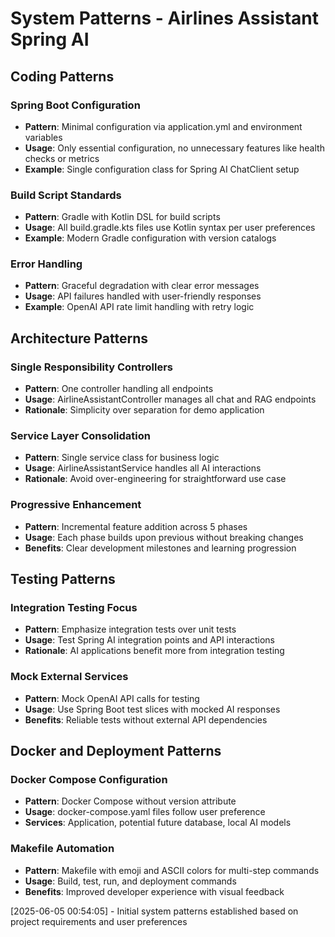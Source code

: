 # System Patterns - Airlines Assistant Spring AI

## Coding Patterns

### Spring Boot Configuration
- **Pattern**: Minimal configuration via application.yml and environment variables
- **Usage**: Only essential configuration, no unnecessary features like health checks or metrics
- **Example**: Single configuration class for Spring AI ChatClient setup

### Build Script Standards
- **Pattern**: Gradle with Kotlin DSL for build scripts
- **Usage**: All build.gradle.kts files use Kotlin syntax per user preferences
- **Example**: Modern Gradle configuration with version catalogs

### Error Handling
- **Pattern**: Graceful degradation with clear error messages
- **Usage**: API failures handled with user-friendly responses
- **Example**: OpenAI API rate limit handling with retry logic

## Architecture Patterns

### Single Responsibility Controllers
- **Pattern**: One controller handling all endpoints
- **Usage**: AirlineAssistantController manages all chat and RAG endpoints
- **Rationale**: Simplicity over separation for demo application

### Service Layer Consolidation
- **Pattern**: Single service class for business logic
- **Usage**: AirlineAssistantService handles all AI interactions
- **Rationale**: Avoid over-engineering for straightforward use case

### Progressive Enhancement
- **Pattern**: Incremental feature addition across 5 phases
- **Usage**: Each phase builds upon previous without breaking changes
- **Benefits**: Clear development milestones and learning progression

## Testing Patterns

### Integration Testing Focus
- **Pattern**: Emphasize integration tests over unit tests
- **Usage**: Test Spring AI integration points and API interactions
- **Rationale**: AI applications benefit more from integration testing

### Mock External Services
- **Pattern**: Mock OpenAI API calls for testing
- **Usage**: Use Spring Boot test slices with mocked AI responses
- **Benefits**: Reliable tests without external API dependencies

## Docker and Deployment Patterns

### Docker Compose Configuration
- **Pattern**: Docker Compose without version attribute
- **Usage**: docker-compose.yaml files follow user preference
- **Services**: Application, potential future database, local AI models

### Makefile Automation
- **Pattern**: Makefile with emoji and ASCII colors for multi-step commands
- **Usage**: Build, test, run, and deployment commands
- **Benefits**: Improved developer experience with visual feedback

[2025-06-05 00:54:05] - Initial system patterns established based on project requirements and user preferences
